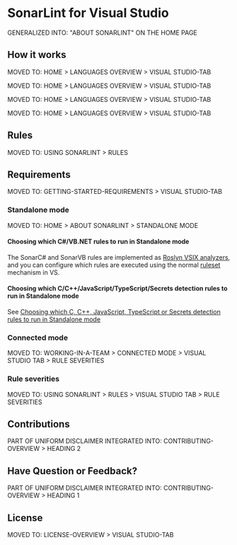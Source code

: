 # SonarLint for Visual Studio

GENERALIZED INTO: "ABOUT SONARLINT" ON THE HOME PAGE

## How it works

MOVED TO: HOME > LANGUAGES OVERVIEW > VISUAL STUDIO-TAB

MOVED TO: HOME > LANGUAGES OVERVIEW > VISUAL STUDIO-TAB


MOVED TO: HOME > LANGUAGES OVERVIEW > VISUAL STUDIO-TAB

MOVED TO: HOME > LANGUAGES OVERVIEW > VISUAL STUDIO-TAB

## Rules

MOVED TO: USING SONARLINT > RULES 

## Requirements

MOVED TO: GETTING-STARTED-REQUIREMENTS > VISUAL STUDIO-TAB

### Standalone mode
MOVED TO: HOME > ABOUT SONARLINT > STANDALONE MODE

#### Choosing which C#/VB.NET rules to run in Standalone mode
The SonarC# and SonarVB rules are implemented as [Roslyn VSIX analyzers](https://docs.microsoft.com/en-us/visualstudio/code-quality/install-roslyn-analyzers?view=vs-2019), and you can configure which rules are executed using the normal [ruleset](https://docs.microsoft.com/en-us/visualstudio/code-quality/use-roslyn-analyzers?view=vs-2019#rule-sets) mechanism in VS.

#### Choosing which C/C++/JavaScript/TypeScript/Secrets detection rules to run in Standalone mode
See [Choosing which C, C++, JavaScript, TypeScript or Secrets detection rules to run in Standalone mode](https://github.com/SonarSource/sonarlint-visualstudio/wiki/Choosing-which-C,-Cpp,-JavaScript,-TypeScript-or-Secrets-detection-rules-to-run-in-Standalone-mode)

### Connected mode

MOVED TO: WORKING-IN-A-TEAM > CONNECTED MODE > VISUAL STUDIO TAB > RULE SEVERITIES

### Rule severities

MOVED TO: USING SONARLINT > RULES > VISUAL STUDIO TAB > RULE SEVERITIES

## Contributions

PART OF UNIFORM DISCLAIMER INTEGRATED INTO: CONTRIBUTING-OVERVIEW > HEADING 2

## Have Question or Feedback?

PART OF UNIFORM DISCLAIMER INTEGRATED INTO: CONTRIBUTING-OVERVIEW > HEADING 1

## License

MOVED TO: LICENSE-OVERVIEW > VISUAL STUDIO-TAB

